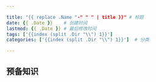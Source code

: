 ```yaml
--- 

title: "{{ replace .Name "-" " " | title }}" # 标题
date: {{ .Date }}    # 创建时间
lastmod: {{ .Date }} # 最后修改时间
tags: ['{{index (split .Dir "\\") 1}}']
categories: ['{{index (split .Dir "\\") 1}}']  # 分类

---
```


## 预备知识


